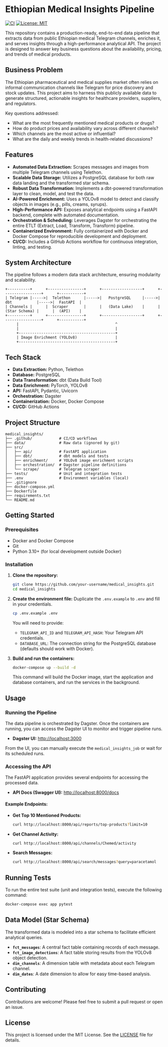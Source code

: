 # Ethiopian Medical Insights Pipeline

[![CI](https://github.com/your-username/medical_insights/actions/workflows/ci.yml/badge.svg)](https://github.com/your-username/medical_insights/actions/workflows/ci.yml)
[![License: MIT](https://img.shields.io/badge/License-MIT-yellow.svg)](https://opensource.org/licenses/MIT)

This repository contains a production-ready, end-to-end data pipeline that extracts data from public Ethiopian medical Telegram channels, enriches it, and serves insights through a high-performance analytical API. The project is designed to answer key business questions about the availability, pricing, and trends of medical products.

## Business Problem

The Ethiopian pharmaceutical and medical supplies market often relies on informal communication channels like Telegram for price discovery and stock updates. This project aims to harness this publicly available data to generate structured, actionable insights for healthcare providers, suppliers, and regulators.

Key questions addressed:
- What are the most frequently mentioned medical products or drugs?
- How do product prices and availability vary across different channels?
- Which channels are the most active or influential?
- What are the daily and weekly trends in health-related discussions?

## Features

- **Automated Data Extraction:** Scrapes messages and images from multiple Telegram channels using Telethon.
- **Scalable Data Storage:** Utilizes a PostgreSQL database for both raw data landing and the transformed star schema.
- **Robust Data Transformation:** Implements a dbt-powered transformation layer to clean, model, and test the data.
- **AI-Powered Enrichment:** Uses a YOLOv8 model to detect and classify objects in images (e.g., pills, creams, syrups).
- **High-Performance API:** Exposes analytical endpoints using a FastAPI backend, complete with automated documentation.
- **Orchestration & Scheduling:** Leverages Dagster for orchestrating the entire ETLT (Extract, Load, Transform, Transform) pipeline.
- **Containerized Environment:** Fully containerized with Docker and Docker Compose for reproducible development and deployment.
- **CI/CD:** Includes a GitHub Actions workflow for continuous integration, linting, and testing.

## System Architecture

The pipeline follows a modern data stack architecture, ensuring modularity and scalability.

```
+----------+      +----------------+      +------------------+      +-----------------+      +-----------+
| Telegram |----->|  Telethon      |----->|   PostgreSQL     |----->|   dbt           |----->|  FastAPI  |
| Channels |      |  Scraper       |      |   (Data Lake)    |      |   (Star Schema) |      |  (API)    |
+----------+      +----------------+      +------------------+      +-----------------+      +-----------+
     |                                           ^
     |                                           |
     +-------------------------------------------+
     | Image Enrichment (YOLOv8)                 |
     +-------------------------------------------+
```

## Tech Stack

- **Data Extraction:** Python, Telethon
- **Database:** PostgreSQL
- **Data Transformation:** dbt (Data Build Tool)
- **Data Enrichment:** PyTorch, YOLOv8
- **API:** FastAPI, Pydantic, Uvicorn
- **Orchestration:** Dagster
- **Containerization:** Docker, Docker Compose
- **CI/CD:** GitHub Actions

## Project Structure

```
medical_insights/
├── .github/            # CI/CD workflows
├── data/               # Raw data (ignored by git)
├── src/
│   ├── api/            # FastAPI application
│   ├── dbt/            # dbt models and tests
│   ├── enrichment/     # YOLOv8 image enrichment scripts
│   ├── orchestration/  # Dagster pipeline definitions
│   └── scrape/         # Telegram scraper
├── tests/              # Unit and integration tests
├── .env                # Environment variables (local)
├── .gitignore
├── docker-compose.yml
├── Dockerfile
├── requirements.txt
└── README.md
```

## Getting Started

### Prerequisites

- Docker and Docker Compose
- Git
- Python 3.10+ (for local development outside Docker)

### Installation

1.  **Clone the repository:**
    ```bash
    git clone https://github.com/your-username/medical_insights.git
    cd medical_insights
    ```

2.  **Create the environment file:**
    Duplicate the `.env.example` to `.env` and fill in your credentials.
    ```bash
    cp .env.example .env
    ```
    You will need to provide:
    - `TELEGRAM_API_ID` and `TELEGRAM_API_HASH`: Your Telegram API credentials.
    - `DATABASE_URL`: The connection string for the PostgreSQL database (defaults should work with Docker).

3.  **Build and run the containers:**
    ```bash
    docker-compose up --build -d
    ```
    This command will build the Docker image, start the application and database containers, and run the services in the background.

## Usage

### Running the Pipeline

The data pipeline is orchestrated by Dagster. Once the containers are running, you can access the Dagster UI to monitor and trigger pipeline runs.

- **Dagster UI:** [http://localhost:3000](http://localhost:3000)

From the UI, you can manually execute the `medical_insights_job` or wait for its scheduled runs.

### Accessing the API

The FastAPI application provides several endpoints for accessing the processed data.

- **API Docs (Swagger UI):** [http://localhost:8000/docs](http://localhost:8000/docs)

#### Example Endpoints:

- **Get Top 10 Mentioned Products:**
  ```bash
  curl http://localhost:8000/api/reports/top-products?limit=10
  ```

- **Get Channel Activity:**
  ```bash
  curl http://localhost:8000/api/channels/Chemed/activity
  ```

- **Search Messages:**
  ```bash
  curl http://localhost:8000/api/search/messages?query=paracetamol
  ```

## Running Tests

To run the entire test suite (unit and integration tests), execute the following command:

```bash
docker-compose exec app pytest
```

## Data Model (Star Schema)

The transformed data is modeled into a star schema to facilitate efficient analytical queries.

- **`fct_messages`**: A central fact table containing records of each message.
- **`fct_image_detections`**: A fact table storing results from the YOLOv8 object detection.
- **`dim_channels`**: A dimension table with metadata about each Telegram channel.
- **`dim_dates`**: A date dimension to allow for easy time-based analysis.

## Contributing

Contributions are welcome! Please feel free to submit a pull request or open an issue.

## License

This project is licensed under the MIT License. See the [LICENSE](LICENSE) file for details.
